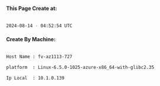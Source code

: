 
   
#### This Page Create at:

```bash

2024-08-14 - 04:52:54 UTC

```

#### Create By Machine:

```bash

Host Name : fv-az1113-727

platform  : Linux-6.5.0-1025-azure-x86_64-with-glibc2.35

Ip Local  : 10.1.0.139

```

